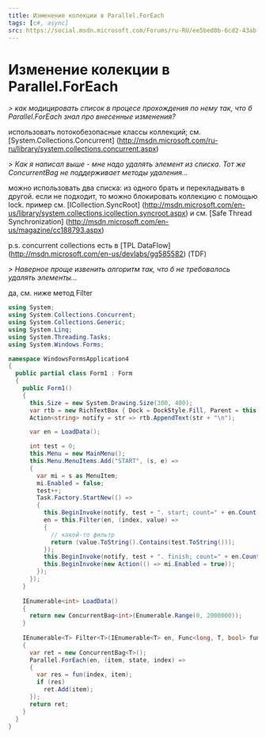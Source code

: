 ```yaml
---
title: Изменение колекции в Parallel.ForEach
tags: [c#, async]
src: https://social.msdn.microsoft.com/Forums/ru-RU/ee5bed0b-6cd2-43ab-8c74-5f7f88b27744/-parallelforeach?forum=programminglanguageru
---
```

# Изменение колекции в Parallel.ForEach
*> как модицировать список в процесе прохождения по нему так, что б Parallel.ForEach знал про внесенные изменения?*

использовать потокобезопасные классы коллекций; см. [System.Collections.Concurrent] (http://msdn.microsoft.com/ru-ru/library/system.collections.concurrent.aspx)

*> Как я написал выше - мне надо удалять элемент из списка. Тот же ConcurrentBag не поддерживает методы удаления...*

можно использовать два списка: из одного брать и перекладывать в другой. если не подходит, 
то можно блокировать коллекцию с помощью lock. пример см. [ICollection.SyncRoot] (http://msdn.microsoft.com/en-us/library/system.collections.icollection.syncroot.aspx) и см. [Safe Thread Synchronization] (http://msdn.microsoft.com/en-us/magazine/cc188793.aspx)

p.s.
concurrent collections есть в [TPL DataFlow] (http://msdn.microsoft.com/en-us/devlabs/gg585582) (TDF)

*> Наверное проще извенить алгоритм так, что б не требовалось удалять элементы...*

да, см. ниже метод Filter<T>
```c#
using System;
using System.Collections.Concurrent;
using System.Collections.Generic;
using System.Linq;
using System.Threading.Tasks;
using System.Windows.Forms;

namespace WindowsFormsApplication4
{
  public partial class Form1 : Form
  {
    public Form1()
    {
      this.Size = new System.Drawing.Size(300, 400);
      var rtb = new RichTextBox { Dock = DockStyle.Fill, Parent = this };
      Action<string> notify = str => rtb.AppendText(str + "\n");

      var en = LoadData();

      int test = 0;
      this.Menu = new MainMenu();
      this.Menu.MenuItems.Add("START", (s, e) =>
      {
        var mi = s as MenuItem;
        mi.Enabled = false;
        test++;
        Task.Factory.StartNew(() =>
        {
          this.BeginInvoke(notify, test + ". start; count=" + en.Count());
          en = this.Filter(en, (index, value) =>
          {
            // какой-то фильтр
            return (value.ToString().Contains(test.ToString()));
          });
          this.BeginInvoke(notify, test + ". finish; count=" + en.Count());
          this.BeginInvoke(new Action(() => mi.Enabled = true));
        });
      });
    }
    
    IEnumerable<int> LoadData()
    {
      return new ConcurrentBag<int>(Enumerable.Range(0, 2000000));
    }
    
    IEnumerable<T> Filter<T>(IEnumerable<T> en, Func<long, T, bool> fun)
    {
      var ret = new ConcurrentBag<T>();
      Parallel.ForEach(en, (item, state, index) =>
      {
        var res = fun(index, item);
        if (res)
          ret.Add(item);
      });
      return ret;
    }
  }
}
```
